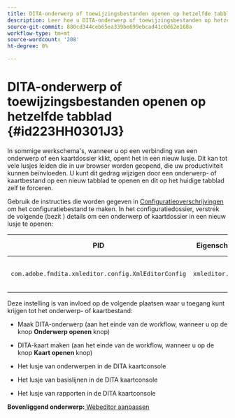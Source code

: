 ```yaml
---
title: DITA-onderwerp of toewijzingsbestanden openen op hetzelfde tabblad
description: Leer hoe u DITA-onderwerp of toewijzingsbestanden op hetzelfde tabblad opent
source-git-commit: 880cd344ceb65ea339be699ebcad41c0d62e168a
workflow-type: tm+mt
source-wordcount: '208'
ht-degree: 0%

---
```


# DITA-onderwerp of toewijzingsbestanden openen op hetzelfde tabblad {#id223HH0301J3}

In sommige werkschema&#39;s, wanneer u op een verbinding van een onderwerp of een kaartdossier klikt, opent het in een nieuw lusje. Dit kan tot vele lusjes leiden die in uw browser worden geopend, die uw productiviteit kunnen beïnvloeden. U kunt dit gedrag wijzigen door een onderwerp- of kaartbestand op een nieuw tabblad te openen en dit op het huidige tabblad zelf te forceren.

Gebruik de instructies die worden gegeven in [Configuratieoverschrijvingen](download-install-additional-config-override.md#) om het configuratiebestand te maken. In het configuratiedossier, verstrek de volgende \(bezit \) details om een onderwerp of kaartdossier in een nieuw lusje te openen:

| PID | Eigenschappensleutel | Waarde van eigenschap |
|---|------------|--------------|
| `com.adobe.fmdita.xmleditor.config.XmlEditorConfig` | `xmleditor.openinsametab` | Boolean \(true/false\). <br> **Standaardwaarde**: `false` |

Deze instelling is van invloed op de volgende plaatsen waar u toegang kunt krijgen tot het onderwerp- of kaartbestand:

- Maak DITA-onderwerp \(aan het einde van de workflow, wanneer u op de knop **Onderwerp openen** knop\)

- DITA-kaart maken \(aan het einde van de workflow, wanneer u op de knop **Kaart openen** knop\)

- Het lusje van onderwerpen in de DITA kaartconsole

- Het lusje van basislijnen in de DITA kaartconsole

- Het lusje van rapporten in de DITA kaartconsole


**Bovenliggend onderwerp:**[ Webeditor aanpassen](conf-web-editor.md)
